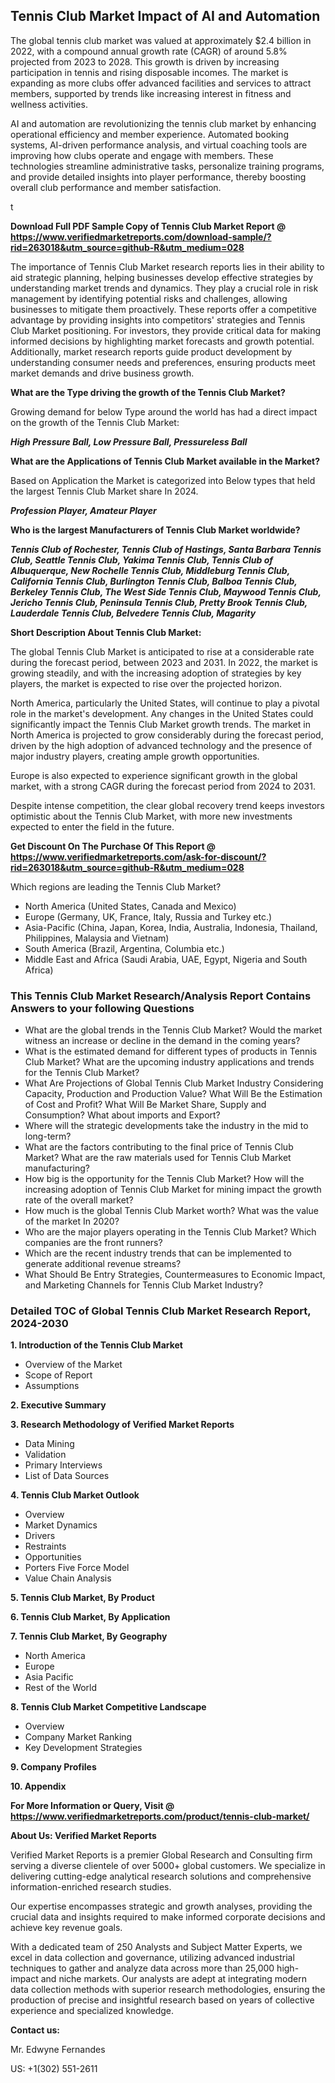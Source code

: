 <h2>Tennis Club Market Impact of AI and Automation</h2><p>The global tennis club market was valued at approximately $2.4 billion in 2022, with a compound annual growth rate (CAGR) of around 5.8% projected from 2023 to 2028. This growth is driven by increasing participation in tennis and rising disposable incomes. The market is expanding as more clubs offer advanced facilities and services to attract members, supported by trends like increasing interest in fitness and wellness activities.</p><p>AI and automation are revolutionizing the tennis club market by enhancing operational efficiency and member experience. Automated booking systems, AI-driven performance analysis, and virtual coaching tools are improving how clubs operate and engage with members. These technologies streamline administrative tasks, personalize training programs, and provide detailed insights into player performance, thereby boosting overall club performance and member satisfaction.</p>t</p><p id="" class=""><strong>Download Full PDF Sample Copy of Tennis Club Market Report @ <a href="https://www.verifiedmarketreports.com/download-sample/?rid=263018&utm_source=github-R&utm_medium=028" target="_blank">https://www.verifiedmarketreports.com/download-sample/?rid=263018&utm_source=github-R&utm_medium=028</a></strong></p><p>The importance of&nbsp;Tennis Club Market research reports lies in their ability to aid strategic planning, helping businesses develop effective strategies by understanding market trends and dynamics. They play a crucial role in risk management by identifying potential risks and challenges, allowing businesses to mitigate them proactively. These reports offer a competitive advantage by providing insights into competitors' strategies and Tennis Club Market positioning. For investors, they provide critical data for making informed decisions by highlighting market forecasts and growth potential. Additionally, market research reports guide product development by understanding consumer needs and preferences, ensuring products meet market demands and drive business growth.</p><p><strong>What are the&nbsp;Type driving the growth of the Tennis Club Market?</strong></p><p id="" class="">Growing demand for below Type around the world has had a direct impact on the growth of the Tennis Club Market:</p><em><strong>High Pressure Ball, Low Pressure Ball, Pressureless Ball</strong></em></p><strong>What are the&nbsp;Applications&nbsp;of Tennis Club Market available in the Market?</strong></p><p id="" class="">Based on Application the Market is categorized into Below types that held the largest Tennis Club Market share In 2024.</p><em><strong>Profession Player, Amateur Player</strong></em></p><strong>Who is the largest Manufacturers of Tennis Club Market worldwide?</strong></p><p><em><strong>Tennis Club of Rochester, Tennis Club of Hastings, Santa Barbara Tennis Club, Seattle Tennis Club, Yakima Tennis Club, Tennis Club of Albuquerque, New Rochelle Tennis Club, Middleburg Tennis Club, California Tennis Club, Burlington Tennis Club, Balboa Tennis Club, Berkeley Tennis Club, The West Side Tennis Club, Maywood Tennis Club, Jericho Tennis Club, Peninsula Tennis Club, Pretty Brook Tennis Club, Lauderdale Tennis Club, Belvedere Tennis Club, Magarity</strong></em></p><p id="" class=""><strong>Short Description About Tennis Club Market:</strong></p><p>The global Tennis Club Market is anticipated to rise at a considerable rate during the forecast period, between 2023 and 2031. In 2022, the market is growing steadily, and with the increasing adoption of strategies by key players, the market is expected to rise over the projected horizon.</p><p>North America, particularly the United States, will continue to play a pivotal role in the market's development. Any changes in the United States could significantly impact the Tennis Club Market growth trends. The market in North America is projected to grow considerably during the forecast period, driven by the high adoption of advanced technology and the presence of major industry players, creating ample growth opportunities.</p><p>Europe is also expected to experience significant growth in the global market, with a strong CAGR during the forecast period from 2024 to 2031.</p><p>Despite intense competition, the clear global recovery trend keeps investors optimistic about the Tennis Club Market, with more new investments expected to enter the field in the future.</p><p id="" class=""><strong>Get Discount On The Purchase Of This Report @ <a href="https://www.verifiedmarketreports.com/ask-for-discount/?rid=263018&utm_source=github-R&utm_medium=028" target="_blank">https://www.verifiedmarketreports.com/ask-for-discount/?rid=263018&utm_source=github-R&utm_medium=028</a></strong></p>Which regions are leading the Tennis Club Market?</p><ul><li>North America (United States, Canada and Mexico)</li><li>Europe (Germany, UK, France, Italy, Russia and Turkey etc.)</li><li>Asia-Pacific (China, Japan, Korea, India, Australia, Indonesia, Thailand, Philippines, Malaysia and Vietnam)</li><li>South America (Brazil, Argentina, Columbia etc.)</li><li>Middle East and Africa (Saudi Arabia, UAE, Egypt, Nigeria and South Africa)</li></ul><h3 id="" class="">This Tennis Club Market Research/Analysis Report Contains Answers to your following Questions</h3><ul><li>What are the global trends in the Tennis Club Market? Would the market witness an increase or decline in the demand in the coming years?</li><li>What is the estimated demand for different types of products in Tennis Club Market? What are the upcoming industry applications and trends for the Tennis Club Market?</li><li>What Are Projections of Global Tennis Club Market Industry Considering Capacity, Production and Production Value? What Will Be the Estimation of Cost and Profit? What Will Be Market Share, Supply and Consumption? What about imports and Export?</li><li>Where will the strategic developments take the industry in the mid to long-term?</li><li>What are the factors contributing to the final price of Tennis Club Market? What are the raw materials used for Tennis Club Market manufacturing?</li><li>How big is the opportunity for the Tennis Club Market? How will the increasing adoption of Tennis Club Market for mining impact the growth rate of the overall market?</li><li>How much is the global Tennis Club Market worth? What was the value of the market In 2020?</li><li>Who are the major players operating in the Tennis Club Market? Which companies are the front runners?</li><li>Which are the recent industry trends that can be implemented to generate additional revenue streams?</li><li>What Should Be Entry Strategies, Countermeasures to Economic Impact, and Marketing Channels for Tennis Club Market Industry?</li></ul><h3 id="" class="">Detailed TOC of Global Tennis Club Market Research Report, 2024-2030</h3><p id="" class=""><strong>1. Introduction of the Tennis Club Market</strong></p><ul><li>Overview of the Market</li><li>Scope of Report</li><li>Assumptions</li></ul><p id="" class=""><strong>2. Executive Summary</strong></p><p id="" class=""><strong>3. Research Methodology of Verified Market Reports</strong></p><ul><li>Data Mining</li><li>Validation</li><li>Primary Interviews</li><li>List of Data Sources</li></ul><p id="" class=""><strong>4. Tennis Club Market Outlook</strong></p><ul><li>Overview</li><li>Market Dynamics</li><li>Drivers</li><li>Restraints</li><li>Opportunities</li><li>Porters Five Force Model</li><li>Value Chain Analysis</li></ul><p id="" class=""><strong>5. Tennis Club Market, By Product</strong></p><p id="" class=""><strong>6. Tennis Club Market, By Application</strong></p><p id="" class=""><strong>7. Tennis Club Market, By Geography</strong></p><ul><li>North America</li><li>Europe</li><li>Asia Pacific</li><li>Rest of the World</li></ul><p id="" class=""><strong>8. Tennis Club Market Competitive Landscape</strong></p><ul><li>Overview</li><li>Company Market Ranking</li><li>Key Development Strategies</li></ul><p id="" class=""><strong>9. Company Profiles</strong></p><p id="" class=""><strong>10. Appendix</strong></p><p id="" class=""><strong>For More Information or Query, Visit @ <a href="https://www.verifiedmarketreports.com/product/tennis-club-market/" target="_blank">https://www.verifiedmarketreports.com/product/tennis-club-market/</a></strong></p><p id="" class=""><strong>About Us: Verified Market Reports</strong></p><p id="" class="">Verified Market Reports is a premier Global Research and Consulting firm serving a diverse clientele of over 5000+ global customers. We specialize in delivering cutting-edge analytical research solutions and comprehensive information-enriched research studies.</p><p id="" class="">Our expertise encompasses strategic and growth analyses, providing the crucial data and insights required to make informed corporate decisions and achieve key revenue goals.</p><p id="" class="">With a dedicated team of 250 Analysts and Subject Matter Experts, we excel in data collection and governance, utilizing advanced industrial techniques to gather and analyze data across more than 25,000 high-impact and niche markets. Our analysts are adept at integrating modern data collection methods with superior research methodologies, ensuring the production of precise and insightful research based on years of collective experience and specialized knowledge.</p><p id="" class=""><strong>Contact us:</strong></p><p id="" class="">Mr. Edwyne Fernandes</p><p id="" class="">US: +1(302) 551-2611</p>